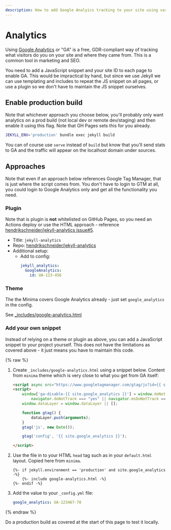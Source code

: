 ```yaml
---
description: How to add Google Analyics tracking to your site using various approaches
---
```

# Analytics


Using [Google Analytics](https://analytics.google.com) or "GA" is a free, GDR-compliant way of tracking what visitors do you on your site and where they came from. This is a common tool in marketing and SEO.

You need to add a JavaScript snippet and your site ID to each page to enable GA. This would be impractical by hand, but since we use Jekyll we can use templating and includes to repeat the JS snippet on all pages, or use a plugin so we don't have to maintain the JS snippet ourselves.

## Enable production build

Note that whichever approach you choose below, you'll probably only want analytics on a prod build (not local dev or remote dev/staging) and then enable it using this flag. Note that GH Pages sets this for you already.

```sh
JEKYLL_ENV='production' bundle exec jekyll build
```

You can of course use `serve` instead of `build` but know that you'll send stats to GA and the traffic will appear on the localhost domain under sources.


## Approaches

Note that even if an approach below references Google Tag Manager, that is just where the script comes from. You don't have to login to GTM at all, you could login to Google Analytics only and get all the functionality you need.

### Plugin

Note that is plugin is **not** whitelisted on GitHub Pages, so you need an Actions deploy or use the HTML approach - reference [hendrikschneider/jekyll-analytics issue#5](https://github.com/hendrikschneider/jekyll-analytics/issues/5).

- Title: `jekyll-analytics`
- Repo: [hendrikschneider/jekyll-analytics](https://github.com/hendrikschneider/jekyll-analytics)
- Additional setup:
    - Add to config:
        ```yaml
        jekyll_analytics:
          GoogleAnalytics:
            id: UA-123-456
        ```

### Theme

The the Minima covers Google Analytics already - just set `google_analytics` in the config.

See [\_includes/google-analytics.html](https://github.com/jekyll/minima/blob/master/_includes/google-analytics.html)

### Add your own snippet

Instead of relying on a theme or plugin as above, you can add a JavaScript snippet to your project yourself. This does not have the limitations as covered above - it just means you have to maintain this code.


{% raw %}

1. Create `_includes/google-analytics.html` using a snippet below. Content from `minima` theme which is very close to what you get from GA itself:
    ```html
    <script async src="https://www.googletagmanager.com/gtag/js?id={{ site.google_analytics }}"></script>
    <script>
        window['ga-disable-{{ site.google_analytics }}'] = window.doNotTrack === "1" || navigator.doNotTrack === "1" ||
            navigator.doNotTrack === "yes" || navigator.msDoNotTrack === "1";
        window.dataLayer = window.dataLayer || [];

        function gtag() {
            dataLayer.push(arguments);
        }
        gtag('js', new Date());

        gtag('config', '{{ site.google_analytics }}');

    </script>
    ```
2. Use the file in to your HTML `head` tag such as in your `default.html` layout. Copied here from `minima`.
    ```liquid
    {%- if jekyll.environment == 'production' and site.google_analytics -%}
        {%- include google-analytics.html -%}
    {%- endif -%}
    ```
3. Add the value to your `_config.yml` file:
    ```yaml
    google_analytics: UA-123467-78
    ```

{% endraw %}

Do a production build as covered at the start of this page to test it locally.
